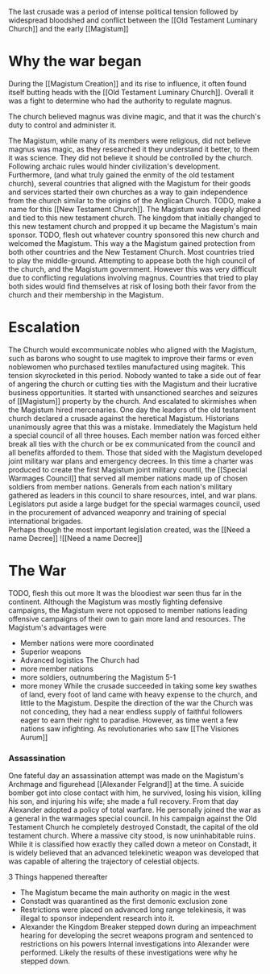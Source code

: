 The last crusade was a period of intense political tension followed by widespread bloodshed and conflict between the [[Old Testament Luminary Church]] and the early [[Magistum]]

# Why the war began
During the [[Magistum Creation]] and its rise to influence, it often found itself butting heads with the [[Old Testament Luminary Church]].
Overall it was a fight to determine who had the authority to regulate magnus. 

The church believed magnus was divine magic, and that it was the church's duty to control and administer it.

The Magistum, while many of its members were religious, did not believe magnus was magic, as they researched it they understand it better, to them it was science. They did not believe it should be controlled by the church. Following archaic rules would hinder civilization's development.
Furthermore, (and what truly gained the enmity of the old testament church), several countries that aligned with the Magistum for their goods and services started their own churches as a way to gain independence from the church similar to the origins of the Anglican Church. TODO, make a name for this [[New Testament Church]]. 
The Magistum was deeply aligned and tied to this new testament church. The kingdom that initially changed to this new testament church and propped it up became the Magistum's main sponsor. TODO, flesh out whatever country sponsored this new church and welcomed the Magistum. This way a the Magistum gained protection from both other countries and the New Testament Church.
Most countries tried to play the middle-ground. Attempting to appease both the high council of the church, and the Magistum government. However this was very difficult due to conflicting regulations involving magnus. Countries that tried to play both sides would find themselves at risk of losing both their favor from the church and their membership in the Magistum.

# Escalation
The Church would excommunicate nobles who aligned with the Magistum, such as barons who sought to use magitek to improve their farms or even noblewomen who purchased textiles manufactured using magitek.
This tension skyrocketed in this period. Nobody wanted to take a side out of fear of angering the church or cutting ties with the Magistum and their lucrative business opportunities. 
It started with unsanctioned searches and seizures of [[Magistum]] property by the church. And escalated to skirmishes when the Magistum hired mercenaries. One day the leaders of the old testament church declared a crusade against the heretical Magistum. Historians unanimously agree that this was a mistake.
Immediately the Magistum held a special council of all three houses. Each member nation was forced either break all ties with the church or be ex communicated from the council and all benefits afforded to them.
Those that sided with the Magistum developed joint military war plans and emergency decrees. In this time a charter was produced to create the first Magistum joint military countil, the [[Special Warmages Council]] that served all member nations made up of chosen soldiers from member nations. Generals from each nation's military gathered as leaders in this council to share resources, intel, and war plans. 
Legislators put aside a large budget for the special warmages council, used in the procurement of advanced weaponry and training of special international brigades.  
Perhaps though the most important legislation created, was the [[Need a name Decree]]
![[Need a name Decree]]

# The War
TODO, flesh this out more
It was the bloodiest war seen thus far in the continent.  Although the Magistum was mostly fighting defensive campaigns, the Magistum were not opposed to member nations leading offensive campaigns of their own to gain more land and resources.
The Magistum's advantages were
- Member nations were more coordinated
- Superior weapons
- Advanced logistics
The Church had
- more member nations
- more soldiers, outnumbering the Magistum 5-1
- more money
While the crusade succeeded in taking some key swathes of land, every foot of land came with heavy expense to the church, and little to the Magistum.
Despite the direction of the war the Church was not conceding, they had a near endless supply of faithful followers eager to earn their right to paradise. 
	However, as time went a few nations saw infighting. As revolutionaries who saw [[The Visiones Aurum]]
### Assassination
One fateful day an assassination attempt was made on the Magistum's Archmage and figurehead [[Alexander Felgrand]] at the time. A suicide bomber got into close contact with him, he survived, losing his vision, killing his son, and injuring his wife; she made a full recovery.
From that day Alexander adopted a policy of total warfare. He personally joined the war as a general in the warmages special council. In his campaign against the Old Testament Church he completely destroyed Constadt, the capital of the old testament church. Where a massive city stood, is now uninhabitable ruins.
While it is classified how exactly they called down a meteor on Constadt, it is widely believed that an advanced telekinetic weapon was developed that was capable of altering the trajectory of celestial objects.

3 Things happened thereafter
- The Magistum became the main authority on magic in the west
- Constadt was quarantined as the first demonic exclusion zone
- Restrictions were placed on advanced long range telekinesis, it was illegal to sponsor independent research into it.
- Alexander the Kingdom Breaker stepped down during an impeachment hearing for developing the secret weapons program and sentenced to restrictions on his powers
Internal investigations into Alexander were performed. Likely the results of these investigations were why he stepped down.